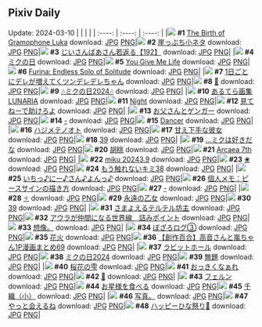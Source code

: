 ## Pixiv Daily
Update: 2024-03-10
|      |      |      |
| :----: | :----: | :----: |
|![](https://pixiv.microyu.workers.dev/c/240x480/img-master/img/2024/03/09/00/09/16/116741033_p0_master1200.jpg) **#1** [The Birth of Gramophone Luka](https://www.pixiv.net/artworks/116741033) download: [JPG](https://pixiv.microyu.workers.dev/img-original/img/2024/03/09/00/09/16/116741033_p0.jpg) [PNG](https://pixiv.microyu.workers.dev/img-original/img/2024/03/09/00/09/16/116741033_p0.png)|![](https://pixiv.microyu.workers.dev/c/240x480/img-master/img/2024/03/08/18/56/06/116730080_p0_master1200.jpg) **#2** [崖っぷち小ネタ](https://www.pixiv.net/artworks/116730080) download: [JPG](https://pixiv.microyu.workers.dev/img-original/img/2024/03/08/18/56/06/116730080_p0.jpg) [PNG](https://pixiv.microyu.workers.dev/img-original/img/2024/03/08/18/56/06/116730080_p0.png)|![](https://pixiv.microyu.workers.dev/c/240x480/img-master/img/2024/03/09/11/13/28/116752077_p0_master1200.jpg) **#3** [じいさんばあさん若返る【192】](https://www.pixiv.net/artworks/116752077) download: [JPG](https://pixiv.microyu.workers.dev/img-original/img/2024/03/09/11/13/28/116752077_p0.jpg) [PNG](https://pixiv.microyu.workers.dev/img-original/img/2024/03/09/11/13/28/116752077_p0.png)|
|![](https://pixiv.microyu.workers.dev/c/240x480/img-master/img/2024/03/09/00/00/53/116740385_p0_master1200.jpg) **#4** [ミクの日](https://www.pixiv.net/artworks/116740385) download: [JPG](https://pixiv.microyu.workers.dev/img-original/img/2024/03/09/00/00/53/116740385_p0.jpg) [PNG](https://pixiv.microyu.workers.dev/img-original/img/2024/03/09/00/00/53/116740385_p0.png)|![](https://pixiv.microyu.workers.dev/c/240x480/img-master/img/2024/03/09/19/05/40/116763500_p0_master1200.jpg) **#5** [You Give Me Life](https://www.pixiv.net/artworks/116763500) download: [JPG](https://pixiv.microyu.workers.dev/img-original/img/2024/03/09/19/05/40/116763500_p0.jpg) [PNG](https://pixiv.microyu.workers.dev/img-original/img/2024/03/09/19/05/40/116763500_p0.png)|![](https://pixiv.microyu.workers.dev/c/240x480/img-master/img/2024/03/08/00/14/26/116712631_p0_master1200.jpg) **#6** [Furina: Endless Solo of Solitude](https://www.pixiv.net/artworks/116712631) download: [JPG](https://pixiv.microyu.workers.dev/img-original/img/2024/03/08/00/14/26/116712631_p0.jpg) [PNG](https://pixiv.microyu.workers.dev/img-original/img/2024/03/08/00/14/26/116712631_p0.png)|
|![](https://pixiv.microyu.workers.dev/c/240x480/img-master/img/2024/03/09/00/01/29/116740489_p0_master1200.jpg) **#7** [1日ごとにデレが増えてくツンデレデレちゃん](https://www.pixiv.net/artworks/116740489) download: [JPG](https://pixiv.microyu.workers.dev/img-original/img/2024/03/09/00/01/29/116740489_p0.jpg) [PNG](https://pixiv.microyu.workers.dev/img-original/img/2024/03/09/00/01/29/116740489_p0.png)|![](https://pixiv.microyu.workers.dev/c/240x480/img-master/img/2024/03/08/00/00/19/116711954_p0_master1200.jpg) **#8** [🎍](https://www.pixiv.net/artworks/116711954) download: [JPG](https://pixiv.microyu.workers.dev/img-original/img/2024/03/08/00/00/19/116711954_p0.jpg) [PNG](https://pixiv.microyu.workers.dev/img-original/img/2024/03/08/00/00/19/116711954_p0.png)|![](https://pixiv.microyu.workers.dev/c/240x480/img-master/img/2024/03/09/03/09/01/116745577_p0_master1200.jpg) **#9** [🎶ミクの日2024🎶](https://www.pixiv.net/artworks/116745577) download: [JPG](https://pixiv.microyu.workers.dev/img-original/img/2024/03/09/03/09/01/116745577_p0.jpg) [PNG](https://pixiv.microyu.workers.dev/img-original/img/2024/03/09/03/09/01/116745577_p0.png)|
|![](https://pixiv.microyu.workers.dev/c/240x480/img-master/img/2024/03/09/00/01/01/116740413_p0_master1200.jpg) **#10** [あるてら画集 LUNARIA](https://www.pixiv.net/artworks/116740413) download: [JPG](https://pixiv.microyu.workers.dev/img-original/img/2024/03/09/00/01/01/116740413_p0.jpg) [PNG](https://pixiv.microyu.workers.dev/img-original/img/2024/03/09/00/01/01/116740413_p0.png)|![](https://pixiv.microyu.workers.dev/c/240x480/img-master/img/2024/03/09/01/26/20/116743656_p0_master1200.jpg) **#11** [Night](https://www.pixiv.net/artworks/116743656) download: [JPG](https://pixiv.microyu.workers.dev/img-original/img/2024/03/09/01/26/20/116743656_p0.jpg) [PNG](https://pixiv.microyu.workers.dev/img-original/img/2024/03/09/01/26/20/116743656_p0.png)|![](https://pixiv.microyu.workers.dev/c/240x480/img-master/img/2024/03/08/07/30/03/116719038_p0_master1200.jpg) **#12** [見てねーで助けろよ](https://www.pixiv.net/artworks/116719038) download: [JPG](https://pixiv.microyu.workers.dev/img-original/img/2024/03/08/07/30/03/116719038_p0.jpg) [PNG](https://pixiv.microyu.workers.dev/img-original/img/2024/03/08/07/30/03/116719038_p0.png)|
|![](https://pixiv.microyu.workers.dev/c/240x480/img-master/img/2024/03/09/19/56/32/116764999_p0_master1200.jpg) **#13** [お父さんとゲンガー](https://www.pixiv.net/artworks/116764999) download: [JPG](https://pixiv.microyu.workers.dev/img-original/img/2024/03/09/19/56/32/116764999_p0.jpg) [PNG](https://pixiv.microyu.workers.dev/img-original/img/2024/03/09/19/56/32/116764999_p0.png)|![](https://pixiv.microyu.workers.dev/c/240x480/img-master/img/2024/03/08/00/00/12/116711913_p0_master1200.jpg) **#14** [-](https://www.pixiv.net/artworks/116711913) download: [JPG](https://pixiv.microyu.workers.dev/img-original/img/2024/03/08/00/00/12/116711913_p0.jpg) [PNG](https://pixiv.microyu.workers.dev/img-original/img/2024/03/08/00/00/12/116711913_p0.png)|![](https://pixiv.microyu.workers.dev/c/240x480/img-master/img/2024/03/08/00/03/15/116712238_p0_master1200.jpg) **#15** [Dancer](https://www.pixiv.net/artworks/116712238) download: [JPG](https://pixiv.microyu.workers.dev/img-original/img/2024/03/08/00/03/15/116712238_p0.jpg) [PNG](https://pixiv.microyu.workers.dev/img-original/img/2024/03/08/00/03/15/116712238_p0.png)|
|![](https://pixiv.microyu.workers.dev/c/240x480/img-master/img/2024/03/09/00/45/15/116742446_p0_master1200.jpg) **#16** [ハジメテノオト](https://www.pixiv.net/artworks/116742446) download: [JPG](https://pixiv.microyu.workers.dev/img-original/img/2024/03/09/00/45/15/116742446_p0.jpg) [PNG](https://pixiv.microyu.workers.dev/img-original/img/2024/03/09/00/45/15/116742446_p0.png)|![](https://pixiv.microyu.workers.dev/c/240x480/img-master/img/2024/03/10/00/33/48/116768466_p0_master1200.jpg) **#17** [甘え下手な彼女](https://www.pixiv.net/artworks/116768466) download: [JPG](https://pixiv.microyu.workers.dev/img-original/img/2024/03/10/00/33/48/116768466_p0.jpg) [PNG](https://pixiv.microyu.workers.dev/img-original/img/2024/03/10/00/33/48/116768466_p0.png)|![](https://pixiv.microyu.workers.dev/c/240x480/img-master/img/2024/03/09/02/00/02/116744396_p0_master1200.jpg) **#18** [39](https://www.pixiv.net/artworks/116744396) download: [JPG](https://pixiv.microyu.workers.dev/img-original/img/2024/03/09/02/00/02/116744396_p0.jpg) [PNG](https://pixiv.microyu.workers.dev/img-original/img/2024/03/09/02/00/02/116744396_p0.png)|
|![](https://pixiv.microyu.workers.dev/c/240x480/img-master/img/2024/03/09/00/06/58/116740912_p0_master1200.jpg) **#19** […ミクは好きだな](https://www.pixiv.net/artworks/116740912) download: [JPG](https://pixiv.microyu.workers.dev/img-original/img/2024/03/09/00/06/58/116740912_p0.jpg) [PNG](https://pixiv.microyu.workers.dev/img-original/img/2024/03/09/00/06/58/116740912_p0.png)|![](https://pixiv.microyu.workers.dev/c/240x480/img-master/img/2024/03/09/00/00/18/116740213_p0_master1200.jpg) **#20** [胡桃](https://www.pixiv.net/artworks/116740213) download: [JPG](https://pixiv.microyu.workers.dev/img-original/img/2024/03/09/00/00/18/116740213_p0.jpg) [PNG](https://pixiv.microyu.workers.dev/img-original/img/2024/03/09/00/00/18/116740213_p0.png)|![](https://pixiv.microyu.workers.dev/c/240x480/img-master/img/2024/03/09/11/22/42/116752505_p0_master1200.jpg) **#21** [Arcaea 7th](https://www.pixiv.net/artworks/116752505) download: [JPG](https://pixiv.microyu.workers.dev/img-original/img/2024/03/09/11/22/42/116752505_p0.jpg) [PNG](https://pixiv.microyu.workers.dev/img-original/img/2024/03/09/11/22/42/116752505_p0.png)|
|![](https://pixiv.microyu.workers.dev/c/240x480/img-master/img/2024/03/09/00/25/41/116741622_p0_master1200.jpg) **#22** [miku 20243.9](https://www.pixiv.net/artworks/116741622) download: [JPG](https://pixiv.microyu.workers.dev/img-original/img/2024/03/09/00/25/41/116741622_p0.jpg) [PNG](https://pixiv.microyu.workers.dev/img-original/img/2024/03/09/00/25/41/116741622_p0.png)|![](https://pixiv.microyu.workers.dev/c/240x480/img-master/img/2024/03/09/00/01/06/116740428_p0_master1200.jpg) **#23** [❀](https://www.pixiv.net/artworks/116740428) download: [JPG](https://pixiv.microyu.workers.dev/img-original/img/2024/03/09/00/01/06/116740428_p0.jpg) [PNG](https://pixiv.microyu.workers.dev/img-original/img/2024/03/09/00/01/06/116740428_p0.png)|![](https://pixiv.microyu.workers.dev/c/240x480/img-master/img/2024/03/08/17/16/32/116727559_p0_master1200.jpg) **#24** [もう触れないキミ38](https://www.pixiv.net/artworks/116727559) download: [JPG](https://pixiv.microyu.workers.dev/img-original/img/2024/03/08/17/16/32/116727559_p0.jpg) [PNG](https://pixiv.microyu.workers.dev/img-original/img/2024/03/08/17/16/32/116727559_p0.png)|
|![](https://pixiv.microyu.workers.dev/c/240x480/img-master/img/2024/03/09/00/03/13/116740690_p0_master1200.jpg) **#25** [いちっ♪にー♪さん♪よんっ♪](https://www.pixiv.net/artworks/116740690) download: [JPG](https://pixiv.microyu.workers.dev/img-original/img/2024/03/09/00/03/13/116740690_p0.jpg) [PNG](https://pixiv.microyu.workers.dev/img-original/img/2024/03/09/00/03/13/116740690_p0.png)|![](https://pixiv.microyu.workers.dev/c/240x480/img-master/img/2024/03/09/06/00/08/116747608_p0_master1200.jpg) **#26** [個人メモ：ピースサインの描き方](https://www.pixiv.net/artworks/116747608) download: [JPG](https://pixiv.microyu.workers.dev/img-original/img/2024/03/09/06/00/08/116747608_p0.jpg) [PNG](https://pixiv.microyu.workers.dev/img-original/img/2024/03/09/06/00/08/116747608_p0.png)|![](https://pixiv.microyu.workers.dev/c/240x480/img-master/img/2024/03/09/05/39/07/116711920_p0_master1200.jpg) **#27** [-](https://www.pixiv.net/artworks/116711920) download: [JPG](https://pixiv.microyu.workers.dev/img-original/img/2024/03/09/05/39/07/116711920_p0.jpg) [PNG](https://pixiv.microyu.workers.dev/img-original/img/2024/03/09/05/39/07/116711920_p0.png)|
|![](https://pixiv.microyu.workers.dev/c/240x480/img-master/img/2024/03/09/00/38/15/116742197_p0_master1200.jpg) **#28** [✧](https://www.pixiv.net/artworks/116742197) download: [JPG](https://pixiv.microyu.workers.dev/img-original/img/2024/03/09/00/38/15/116742197_p0.jpg) [PNG](https://pixiv.microyu.workers.dev/img-original/img/2024/03/09/00/38/15/116742197_p0.png)|![](https://pixiv.microyu.workers.dev/c/240x480/img-master/img/2024/03/09/00/00/37/116740326_p0_master1200.jpg) **#29** [永遠の乙女](https://www.pixiv.net/artworks/116740326) download: [JPG](https://pixiv.microyu.workers.dev/img-original/img/2024/03/09/00/00/37/116740326_p0.jpg) [PNG](https://pixiv.microyu.workers.dev/img-original/img/2024/03/09/00/00/37/116740326_p0.png)|![](https://pixiv.microyu.workers.dev/c/240x480/img-master/img/2024/03/09/17/00/03/116759875_p0_master1200.jpg) **#30** [39](https://www.pixiv.net/artworks/116759875) download: [JPG](https://pixiv.microyu.workers.dev/img-original/img/2024/03/09/17/00/03/116759875_p0.jpg) [PNG](https://pixiv.microyu.workers.dev/img-original/img/2024/03/09/17/00/03/116759875_p0.png)|
|![](https://pixiv.microyu.workers.dev/c/240x480/img-master/img/2024/03/08/07/15/00/116718880_p0_master1200.jpg) **#31** [さまよえるテルテル坊主](https://www.pixiv.net/artworks/116718880) download: [JPG](https://pixiv.microyu.workers.dev/img-original/img/2024/03/08/07/15/00/116718880_p0.jpg) [PNG](https://pixiv.microyu.workers.dev/img-original/img/2024/03/08/07/15/00/116718880_p0.png)|![](https://pixiv.microyu.workers.dev/c/240x480/img-master/img/2024/03/08/11/00/47/116721610_p0_master1200.jpg) **#32** [アウラが仲間になる世界線　詰みポイント](https://www.pixiv.net/artworks/116721610) download: [JPG](https://pixiv.microyu.workers.dev/img-original/img/2024/03/08/11/00/47/116721610_p0.jpg) [PNG](https://pixiv.microyu.workers.dev/img-original/img/2024/03/08/11/00/47/116721610_p0.png)|![](https://pixiv.microyu.workers.dev/c/240x480/img-master/img/2024/03/09/01/01/30/116742952_p0_master1200.jpg) **#33** [想像。](https://www.pixiv.net/artworks/116742952) download: [JPG](https://pixiv.microyu.workers.dev/img-original/img/2024/03/09/01/01/30/116742952_p0.jpg) [PNG](https://pixiv.microyu.workers.dev/img-original/img/2024/03/09/01/01/30/116742952_p0.png)|
|![](https://pixiv.microyu.workers.dev/c/240x480/img-master/img/2024/03/09/17/31/55/116760773_p0_master1200.jpg) **#34** [ぼざろログ③](https://www.pixiv.net/artworks/116760773) download: [JPG](https://pixiv.microyu.workers.dev/img-original/img/2024/03/09/17/31/55/116760773_p0.jpg) [PNG](https://pixiv.microyu.workers.dev/img-original/img/2024/03/09/17/31/55/116760773_p0.png)|![](https://pixiv.microyu.workers.dev/c/240x480/img-master/img/2024/03/09/18/12/47/116761929_p0_master1200.jpg) **#35** [花火](https://www.pixiv.net/artworks/116761929) download: [JPG](https://pixiv.microyu.workers.dev/img-original/img/2024/03/09/18/12/47/116761929_p0.jpg) [PNG](https://pixiv.microyu.workers.dev/img-original/img/2024/03/09/18/12/47/116761929_p0.png)|![](https://pixiv.microyu.workers.dev/c/240x480/img-master/img/2024/03/09/00/02/07/116740579_p0_master1200.jpg) **#36** [【創作百合】高音さんと嵐ちゃん1P漫画まとめ69](https://www.pixiv.net/artworks/116740579) download: [JPG](https://pixiv.microyu.workers.dev/img-original/img/2024/03/09/00/02/07/116740579_p0.jpg) [PNG](https://pixiv.microyu.workers.dev/img-original/img/2024/03/09/00/02/07/116740579_p0.png)|
|![](https://pixiv.microyu.workers.dev/c/240x480/img-master/img/2024/03/08/22/21/27/116736747_p0_master1200.jpg) **#37** [ラビットホール](https://www.pixiv.net/artworks/116736747) download: [JPG](https://pixiv.microyu.workers.dev/img-original/img/2024/03/08/22/21/27/116736747_p0.jpg) [PNG](https://pixiv.microyu.workers.dev/img-original/img/2024/03/08/22/21/27/116736747_p0.png)|![](https://pixiv.microyu.workers.dev/c/240x480/img-master/img/2024/03/09/00/00/10/116740150_p0_master1200.jpg) **#38** [ミクの日2024](https://www.pixiv.net/artworks/116740150) download: [JPG](https://pixiv.microyu.workers.dev/img-original/img/2024/03/09/00/00/10/116740150_p0.jpg) [PNG](https://pixiv.microyu.workers.dev/img-original/img/2024/03/09/00/00/10/116740150_p0.png)|![](https://pixiv.microyu.workers.dev/c/240x480/img-master/img/2024/03/09/22/48/38/116771401_p0_master1200.jpg) **#39** [無題](https://www.pixiv.net/artworks/116771401) download: [JPG](https://pixiv.microyu.workers.dev/img-original/img/2024/03/09/22/48/38/116771401_p0.jpg) [PNG](https://pixiv.microyu.workers.dev/img-original/img/2024/03/09/22/48/38/116771401_p0.png)|
|![](https://pixiv.microyu.workers.dev/c/240x480/img-master/img/2024/03/08/00/00/28/116711996_p0_master1200.jpg) **#40** [桜花の雫](https://www.pixiv.net/artworks/116711996) download: [JPG](https://pixiv.microyu.workers.dev/img-original/img/2024/03/08/00/00/28/116711996_p0.jpg) [PNG](https://pixiv.microyu.workers.dev/img-original/img/2024/03/08/00/00/28/116711996_p0.png)|![](https://pixiv.microyu.workers.dev/c/240x480/img-master/img/2024/03/09/00/18/55/116741478_p0_master1200.jpg) **#41** [おっきくなぁれ](https://www.pixiv.net/artworks/116741478) download: [JPG](https://pixiv.microyu.workers.dev/img-original/img/2024/03/09/00/18/55/116741478_p0.jpg) [PNG](https://pixiv.microyu.workers.dev/img-original/img/2024/03/09/00/18/55/116741478_p0.png)|![](https://pixiv.microyu.workers.dev/c/240x480/img-master/img/2024/03/09/15/34/50/116757906_p0_master1200.jpg) **#42** [🍃](https://www.pixiv.net/artworks/116757906) download: [JPG](https://pixiv.microyu.workers.dev/img-original/img/2024/03/09/15/34/50/116757906_p0.jpg) [PNG](https://pixiv.microyu.workers.dev/img-original/img/2024/03/09/15/34/50/116757906_p0.png)|
|![](https://pixiv.microyu.workers.dev/c/240x480/img-master/img/2024/03/08/12/00/06/116722445_p0_master1200.jpg) **#43** [フェルン](https://www.pixiv.net/artworks/116722445) download: [JPG](https://pixiv.microyu.workers.dev/img-original/img/2024/03/08/12/00/06/116722445_p0.jpg) [PNG](https://pixiv.microyu.workers.dev/img-original/img/2024/03/08/12/00/06/116722445_p0.png)|![](https://pixiv.microyu.workers.dev/c/240x480/img-master/img/2024/03/09/01/20/37/116743519_p0_master1200.jpg) **#44** [お星様を食べる](https://www.pixiv.net/artworks/116743519) download: [JPG](https://pixiv.microyu.workers.dev/img-original/img/2024/03/09/01/20/37/116743519_p0.jpg) [PNG](https://pixiv.microyu.workers.dev/img-original/img/2024/03/09/01/20/37/116743519_p0.png)|![](https://pixiv.microyu.workers.dev/c/240x480/img-master/img/2024/03/08/00/00/19/116711951_p0_master1200.jpg) **#45** [千織（小）](https://www.pixiv.net/artworks/116711951) download: [JPG](https://pixiv.microyu.workers.dev/img-original/img/2024/03/08/00/00/19/116711951_p0.jpg) [PNG](https://pixiv.microyu.workers.dev/img-original/img/2024/03/08/00/00/19/116711951_p0.png)|
|![](https://pixiv.microyu.workers.dev/c/240x480/img-master/img/2024/03/09/21/27/07/116768322_p0_master1200.jpg) **#46** [写真。](https://www.pixiv.net/artworks/116768322) download: [JPG](https://pixiv.microyu.workers.dev/img-original/img/2024/03/09/21/27/07/116768322_p0.jpg) [PNG](https://pixiv.microyu.workers.dev/img-original/img/2024/03/09/21/27/07/116768322_p0.png)|![](https://pixiv.microyu.workers.dev/c/240x480/img-master/img/2024/03/08/20/09/48/116732320_p0_master1200.jpg) **#47** [やっと会えるね](https://www.pixiv.net/artworks/116732320) download: [JPG](https://pixiv.microyu.workers.dev/img-original/img/2024/03/08/20/09/48/116732320_p0.jpg) [PNG](https://pixiv.microyu.workers.dev/img-original/img/2024/03/08/20/09/48/116732320_p0.png)|![](https://pixiv.microyu.workers.dev/c/240x480/img-master/img/2024/03/09/21/06/57/116767564_p0_master1200.jpg) **#48** [ハッピーひな祭り🎎](https://www.pixiv.net/artworks/116767564) download: [JPG](https://pixiv.microyu.workers.dev/img-original/img/2024/03/09/21/06/57/116767564_p0.jpg) [PNG](https://pixiv.microyu.workers.dev/img-original/img/2024/03/09/21/06/57/116767564_p0.png)|
